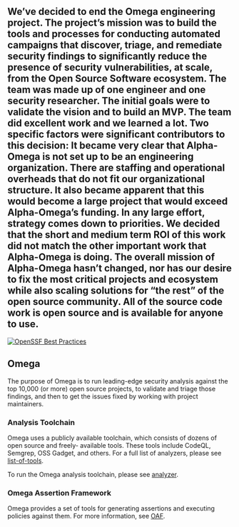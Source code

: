 ## We’ve decided to end the Omega engineering project. The project’s mission was to build the tools and processes for conducting automated campaigns that discover, triage, and remediate security findings to significantly reduce the presence of security vulnerabilities, at scale, from the Open Source Software ecosystem. The team was made up of one engineer and one security researcher. The initial goals were to validate the vision and to build an MVP.  The team did excellent work and we learned a lot. Two specific factors were significant contributors to this decision: It became very clear that Alpha-Omega is not set up to be an engineering organization. There are staffing and operational overheads that do not fit our organizational structure. It also became apparent that this would become a large project that would exceed Alpha-Omega’s funding. In any large effort, strategy comes down to priorities. We decided that the short and medium term ROI of this work did not match the other important work that Alpha-Omega is doing. The overall mission of Alpha-Omega hasn’t changed, nor has our desire to fix the most critical projects and ecosystem while also scaling solutions for “the rest” of the open source community. All of the source code work is open source and is available for anyone to use.


[![OpenSSF Best Practices](https://bestpractices.coreinfrastructure.org/projects/7115/badge)](https://bestpractices.coreinfrastructure.org/projects/7115)

## Omega

The purpose of Omega is to run leading-edge security analysis against the top 10,000 (or more)
open source projects, to validate and triage those findings, and then to get the issues fixed
by working with project maintainers.

### Analysis Toolchain

Omega uses a publicly available toolchain, which consists of dozens of open source and freely-
available tools. These tools include CodeQL, Semgrep, OSS Gadget, and others. For a full list
of analyzers, please see [list-of-tools](analyzer/list-of-tools.md).

To run the Omega analysis toolchain, please see [analyzer](analyzer/README.md).

### Omega Assertion Framework

Omega provides a set of tools for generating assertions and executing policies against them.
For more information, see [OAF](oaf/README.md).
